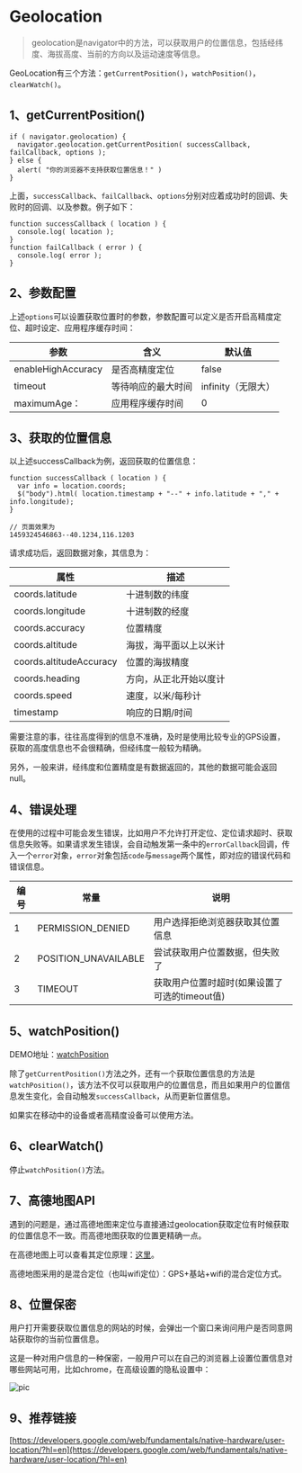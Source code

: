 # Geolocation

> geolocation是navigator中的方法，可以获取用户的位置信息，包括经纬度、海拔高度、当前的方向以及运动速度等信息。

GeoLocation有三个方法：`getCurrentPosition()`，`watchPosition()`，`clearWatch()`。

## 1、getCurrentPosition()

    if ( navigator.geolocation) {
      navigator.geolocation.getCurrentPosition( successCallback, failCallback, options );
    } else {
      alert( "你的浏览器不支持获取位置信息！" )
    }

上面，`successCallback`、`failCallback`、`options`分别对应着成功时的回调、失败时的回调、以及参数。例子如下：

    function successCallback ( location ) {
      console.log( location );
    }
    function failCallback ( error ) {
      console.log( error );
    }

## 2、参数配置

上述`options`可以设置获取位置时的参数，参数配置可以定义是否开启高精度定位、超时设定、应用程序缓存时间：

|  参数                |  含义  | 默认值 |
|---                  |---|----|
| enableHighAccuracy  |是否高精度定位 | false   |
| timeout  | 等待响应的最大时间  | infinity（无限大）|
| maximumAge：  | 应用程序缓存时间  |  0 |

## 3、获取的位置信息

以上述successCallback为例，返回获取的位置信息：

    function successCallback ( location ) {
      var info = location.coords;
      $("body").html( location.timestamp + "--" + info.latitude + "," + info.longitude);
    }

    // 页面效果为
    1459324546863--40.1234,116.1203

请求成功后，返回数据对象，其信息为：

| 属性             |         描述 |
|-----------------|--------------|
| coords.latitude | 十进制数的纬度 |
| coords.longitude | 十进制数的经度 |
| coords.accuracy | 位置精度 |
| coords.altitude | 海拔，海平面以上以米计 |
| coords.altitudeAccuracy | 位置的海拔精度 |
| coords.heading | 方向，从正北开始以度计 |
| coords.speed | 	速度，以米/每秒计 |
|timestamp|响应的日期/时间|

需要注意的事，往往高度得到的信息不准确，及时是使用比较专业的GPS设置，获取的高度信息也不会很精确，但经纬度一般较为精确。

另外，一般来讲，经纬度和位置精度是有数据返回的，其他的数据可能会返回null。

## 4、错误处理

在使用的过程中可能会发生错误，比如用户不允许打开定位、定位请求超时、获取信息失败等。如果请求发生错误，会自动触发第一条中的`errorCallback`回调，传入一个`error`对象，`error`对象包括`code`与`message`两个属性，即对应的错误代码和错误信息。

| 编号  | 常量  | 说明  |
|---       |---|---|
| 1  | PERMISSION_DENIED  | 用户选择拒绝浏览器获取其位置信息  |
| 2  | POSITION_UNAVAILABLE | 尝试获取用户位置数据，但失败了  |
| 3  | TIMEOUT  | 获取用户位置时超时(如果设置了可选的timeout值)|

## 5、watchPosition()

DEMO地址：[watchPosition](http://sandbox.runjs.cn/show/ptjwtkat)

除了`getCurrentPosition()`方法之外，还有一个获取位置信息的方法是`watchPosition()`，该方法不仅可以获取用户的位置信息，而且如果用户的位置信息发生变化，会自动触发`successCallback`，从而更新位置信息。

如果实在移动中的设备或者高精度设备可以使用方法。

## 6、clearWatch()

停止`watchPosition()`方法。

## 7、高德地图API

遇到的问题是，通过高德地图来定位与直接通过geolocation获取定位有时候获取的位置信息不一致。而高德地图获取的位置更精确一点。

在高德地图上可以查看其定位原理：[这里](http://lbs.amap.com/getting-started/locate/)。

高德地图采用的是混合定位（也叫wifi定位）：GPS+基站+wifi的混合定位方式。


## 8、位置保密

用户打开需要获取位置信息的网站的时候，会弹出一个窗口来询问用户是否同意网站获取你的当前位置信息。

这是一种对用户信息的一种保密，一般用户可以在自己的浏览器上设置位置信息对哪些网站可用，比如chrome，在高级设置的隐私设置中：

![pic](http://7mj4a6.com1.z0.glb.clouddn.com/20160330042606274.png)

## 9、推荐链接
[https://developers.google.com/web/fundamentals/native-hardware/user-location/?hl=en](https://developers.google.com/web/fundamentals/native-hardware/user-location/?hl=en)
